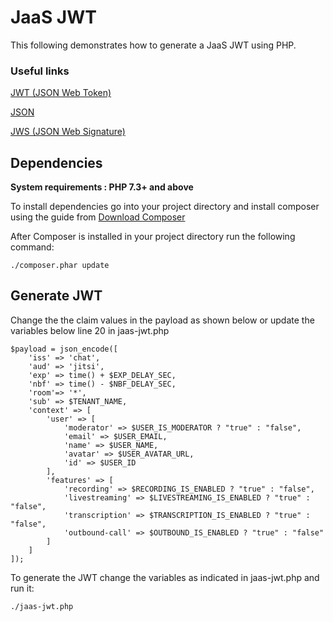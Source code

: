 # JaaS JWT

This following demonstrates how to generate a JaaS JWT using PHP.

### Useful links

[JWT (JSON Web Token)](https://tools.ietf.org/html/rfc7519)

[JSON](https://tools.ietf.org/html/rfc7159)

[JWS (JSON Web Signature)](https://tools.ietf.org/html/rfc7515)

## Dependencies

**System requirements : PHP 7.3+ and above**

To install dependencies go into your project directory and install composer using the guide from [Download Composer](https://getcomposer.org/download/)

After Composer is installed in your project directory run the following command:

```
./composer.phar update
```

## Generate JWT

Change the the claim values in the payload as shown below or update the variables below line 20 in jaas-jwt.php

```
$payload = json_encode([
    'iss' => 'chat',
    'aud' => 'jitsi',
    'exp' => time() + $EXP_DELAY_SEC,
    'nbf' => time() - $NBF_DELAY_SEC,
    'room'=> '*',
    'sub' => $TENANT_NAME,
    'context' => [
        'user' => [
            'moderator' => $USER_IS_MODERATOR ? "true" : "false",
            'email' => $USER_EMAIL,
            'name' => $USER_NAME,
            'avatar' => $USER_AVATAR_URL,
            'id' => $USER_ID
        ],
        'features' => [
            'recording' => $RECORDING_IS_ENABLED ? "true" : "false",
            'livestreaming' => $LIVESTREAMING_IS_ENABLED ? "true" : "false",
            'transcription' => $TRANSCRIPTION_IS_ENABLED ? "true" : "false",
            'outbound-call' => $OUTBOUND_IS_ENABLED ? "true" : "false"
        ]
    ]
]);
```

To generate the JWT change the variables as indicated in jaas-jwt.php and run it:

```
./jaas-jwt.php
```
